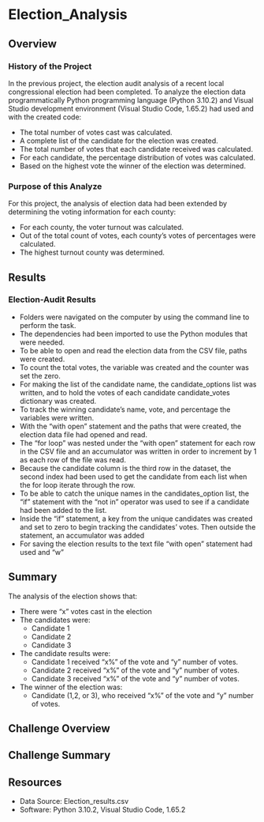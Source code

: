 # Election_Analysis

## Overview

### History of the Project

In the previous project, the election audit analysis of a recent local congressional election had been completed.  To analyze the election data programmatically Python programming language (Python 3.10.2) and  Visual Studio development environment (Visual Studio Code, 1.65.2) had used and with the created code:

* The total number of votes cast was calculated.
* A complete list of the candidate for the election was created.
* The total number of votes that each candidate received was calculated.
* For each candidate, the percentage distribution of votes was calculated.
* Based on the highest vote the winner of the election was determined. 

### Purpose of this Analyze  

For this project, the analysis of election data had been extended by determining the voting information for each county:

* For each county, the voter turnout was calculated.
* Out of the total count of votes, each county’s votes of percentages were calculated. 
* The highest turnout county was determined. 

## Results

### Election-Audit Results

* Folders were navigated on the computer by using the command line to perform the task.
* The dependencies had been imported to use the Python modules that were needed.
* To be able to open and read the election data from the CSV file, paths were created.
* To count the total votes, the variable was created and the counter was set the zero.
* For making the list of the candidate name, the candidate_options list was written, and to hold the votes of each candidate candidate_votes dictionary was created. 
* To track the winning candidate’s name, vote, and percentage the variables were written. 
* With the “with open” statement and the paths that were created, the election data file had opened and read. 
* The “for loop” was nested under the “with open” statement for each row in the CSV file and an accumulator was written in order to increment by 1 as each row of the file was read.
* Because the candidate column is the third row in the dataset, the second index had been used to get the candidate from each list when the for loop iterate through the row.
* To be able to catch the unique names in the candidates_option list, the “if” statement with the “not in” operator was used to see if a candidate had been added to the list.
* Inside the “if” statement, a key from the unique candidates was created and set to zero to begin tracking the candidates’ votes. Then outside the statement, an accumulator was added 
* For saving the election results to the text file “with open” statement had used and “w” 







## Summary

The analysis of the election shows that:

- There were “x” votes cast in the election 
- The candidates were:
    * Candidate 1
    * Candidate 2
    * Candidate 3
- The candidate results were:
    * Candidate 1 received “x%” of the vote and “y” number of votes.
    * Candidate 2 received “x%” of the vote and “y” number of votes.
    * Candidate 3 received “x%” of the vote and “y” number of votes.
- The winner of the election was:
    * Candidate  (1,2, or 3), who received “x%” of the vote and “y” number of votes.

## Challenge Overview

## Challenge Summary

## Resources 

- Data Source: Election_results.csv
- Software: Python 3.10.2, Visual Studio Code, 1.65.2
